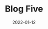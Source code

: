 ---
title: "Blog Five"
description: "Blog Five"
keywords: "Blog Five"
layout: single-blog
#icon: "icon_cFive_alt"
image: "/img/blogs/4.jpg"
detailpageimage: "/img/blogs/detail-image.jpg"
alt_txt: "image alt text"
title_txt: "image title text"
imagecaption: "image caption text"
title_listing_page: "Blog Five"
summary_listing_page: "Blog Five At vero eos et accusam et justo duo dolores et ea rebum. Stet gubergren no sea takimata sanctus est"
categories: ["Business", "Learning", "Web Development"]
socialshare: true
draft: false
weight: 5
date: 2022-01-12
---